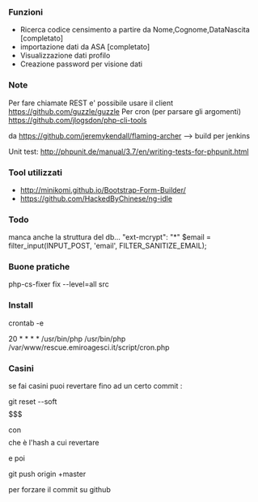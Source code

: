 ### Funzioni

 * Ricerca codice censimento a partire da Nome,Cognome,DataNascita [completato]
 * importazione dati da ASA [completato]
 * Visualizzazione dati profilo 
 * Creazione password per visione dati 
 

### Note

Per fare chiamate REST e' possibile usare il client https://github.com/guzzle/guzzle
Per cron (per parsare gli argomenti) https://github.com/jlogsdon/php-cli-tools

da https://github.com/jeremykendall/flaming-archer --> build per jenkins

Unit test: 
http://phpunit.de/manual/3.7/en/writing-tests-for-phpunit.html

### Tool utilizzati

 * http://minikomi.github.io/Bootstrap-Form-Builder/
 * https://github.com/HackedByChinese/ng-idle


### Todo 

manca anche la struttura del db...
"ext-mcrypt": "*"
$email = filter_input(INPUT_POST, 'email', FILTER_SANITIZE_EMAIL);


### Buone pratiche 

php-cs-fixer fix --level=all src

### Install

crontab -e 

20 * * * * /usr/bin/php /usr/bin/php /var/www/rescue.emiroagesci.it/script/cron.php

### Casini 
se fai casini puoi revertare fino ad un certo commit :

git reset --soft $$$$$$$ 

con $$$$ che è l'hash a cui revertare

e poi 

git push origin +master

per forzare il commit su github 
